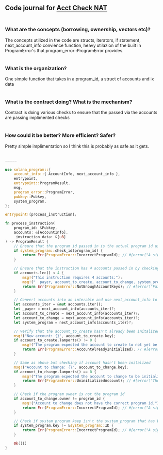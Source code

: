 ## Code journal for [Acct Check NAT](https://github.com/solana-developers/program-examples/blob/main/basics/checking-accounts/native/program/src/lib.rss)  <br> <br>

### What are the concepts (borrowing, ownership, vectors etc)?
The concepts utilized in the code are structs, iterators, if statement,  next_account_info convience function, heavy utilazion of the built in ProgramError's that program_error::ProgramError provides.   <br> <br>

### What is the organization?
 One simple function that takes in a program_id, a struct of accounts and ix data  <br> <br>

### What is the contract doing? What is the mechanism? 
Contract is doing various checks to ensure that the passed via the accounts are passing implimented checks  <br> <br>

### How could it be better? More efficient? Safer? 
Pretty simple implimentation so I think this is probably as safe as it gets. 
  
<br>
------
<br>

```rust
use solana_program::{
    account_info::{ AccountInfo, next_account_info },
    entrypoint,
    entrypoint::ProgramResult,
    msg,
    program_error::ProgramError,
    pubkey::Pubkey,
    system_program,
};

entrypoint!(process_instruction);

fn process_instruction(
    program_id: &Pubkey,
    accounts: &[AccountInfo],
    _instruction_data: &[u8]
) -> ProgramResult {
    // Ensure that the program id passed in is the actual program id using the check_id method on solana_program
    if system_program::check_id(program_id) {
        return Err(ProgramError::IncorrectProgramId); // #[error("A signature was required but not found")]
    }

    // Ensure that the instruction has 4 accounts passed in by checking array length is greater than 4
    if accounts.len() < 4 {
        msg!("This instruction requires 4 accounts:");
        msg!("  payer, account_to_create, account_to_change, system_program");
        return Err(ProgramError::NotEnoughAccountKeys); // #[error("Failed to borrow a reference to account data, already borrowed")]
    }

    // Convert accounts into an interable and use next_account_info to step through the accounts to parse them out into respective varables
    let accounts_iter = &mut accounts.iter();
    let _payer = next_account_info(accounts_iter)?;
    let account_to_create = next_account_info(accounts_iter)?;
    let account_to_change = next_account_info(accounts_iter)?;
    let system_program = next_account_info(accounts_iter)?;

    // Verify that the account_to_create hasn't already been initalized by checking if it contains lamports greater than 0
    msg!("New account: {}", account_to_create.key);
    if account_to_create.lamports() != 0 {
        msg!("The program expected the account to create to not yet be initialized.");
        return Err(ProgramError::AccountAlreadyInitialized); // #[error("An attempt to operate on an account that hasn't been initialized")]
    }

    // Same as above but checking if account hasn't been initalized
    msg!("Account to change: {}", account_to_change.key);
    if account_to_change.lamports() == 0 {
        msg!("The program expected the account to change to be initialized.");
        return Err(ProgramError::UninitializedAccount); // #[error("The instruction expected additional account keys")]
    }

    // Check if the program owner is not the program id
    if account_to_change.owner != program_id {
        msg!("Account to change does not have the correct program id.");
        return Err(ProgramError::IncorrectProgramId); // #[error("A signature was required but not found")]
    }

    // Check if system_program keep isn't the system_program that has been passed into AccountInfo struct 
    if system_program.key != &system_program::ID {
        return Err(ProgramError::IncorrectProgramId); // #[error("A signature was required but not found")]
    }

    Ok(())
}

```